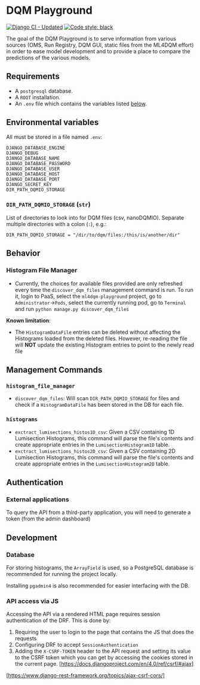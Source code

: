 # DQM Playground

[![Django CI - Updated](https://github.com/CMSTrackerDPG/MLplayground/actions/workflows/django.yml/badge.svg)](https://github.com/CMSTrackerDPG/MLplayground/actions/workflows/django.yml)
[![Code style: black](https://img.shields.io/badge/code%20style-black-000000.svg)](https://github.com/psf/black)


The goal of the DQM Playground is to serve information from various
sources (OMS, Run Registry, DQM GUI, static files from the ML4DQM effort)
in order to ease model development and to provide a place to compare the
predictions of the various models.

## Requirements

- A `postgresql` database.
- A `ROOT` installation.
- An `.env` file which contains the variables listed [below](#environmental-variables).

## Environmental variables

All must be stored in a file named `.env`:

```python3
DJANGO_DATABASE_ENGINE
DJANGO_DEBUG
DJANGO_DATABASE_NAME
DJANGO_DATABASE_PASSWORD
DJANGO_DATABASE_USER
DJANGO_DATABASE_HOST
DJANGO_DATABASE_PORT
DJANGO_SECRET_KEY
DIR_PATH_DQMIO_STORAGE
```
### `DIR_PATH_DQMIO_STORAGE` (`str`)

List of directories to look into for DQM files (csv, nanoDQMIO). Separate
multiple directories with a colon (`:`), e.g.:

``` python3
DIR_PATH_DQMIO_STORAGE = "/dir/to/dqm/files:/this/is/another/dir"
```


## Behavior

### Histogram File Manager

- Currently, the choices for available files provided are only refreshed
  every time the `discover_dqm_files` management command is run. To run it, login to
  PaaS, select the `ml4dqm-playground` project, go to `Administrator`->`Pods`, select
  the currently running pod, go to `Terminal` and run `python manage.py discover_dqm_files`

**Known limitation**:

- The `HistogramDataFile` entries can be deleted without affecting the
Histograms loaded from the deleted files. However, re-reading the
file will **NOT** update the existing Histogram entries to point to
the newly read file

## Management Commands

### `histogram_file_manager`

- `discover_dqm_files`: Will scan `DIR_PATH_DQMIO_STORAGE` for files
and check if a `HistogramDataFile` has been stored in the DB for each file.

### `histograms`

- `exctract_lumisections_histos1D_csv`: Given a CSV containing 1D
Lumisection Histograms, this command will parse the file's
contents and create appropriate entries in the `LumisectionHistogram1D`
table.
- `exctract_lumisections_histos2D_csv`: Given a CSV containing 2D
Lumisection Histograms, this command will parse the file's contents
and create appropriate entries in the `LumisectionHistogram2D` table.

## Authentication

### External applications

To query the API from a third-party application, you will need to
generate a token (from the admin dashboard)

## Development

### Database

For storing histograms, the `ArrayField` is used, so a PostgreSQL database is
recommended for running the project locally.

Installing `pgadmin4` is also recommended for easier interfacing with the DB.

### API access via JS

Accessing the API via a rendered HTML page requires session authentication of
the DRF. This is done by:

1. Requiring the user to login to the page that contains the JS that does the requests
2. Configuring DRF to accept `SessionAuthentication`
3. Adding the `X-CSRF-TOKEN` header to the API request and setting its value to
the CSRF token which you can get by accessing the cookies stored in the current
page. [https://docs.djangoproject.com/en/4.0/ref/csrf/#ajax]

[https://www.django-rest-framework.org/topics/ajax-csrf-cors/]
